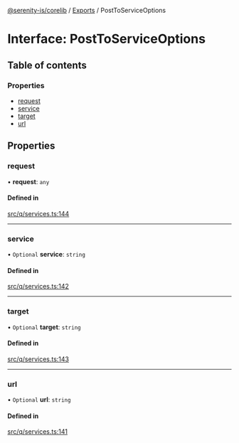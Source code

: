 [@serenity-is/corelib](../README.md) / [Exports](../modules.md) / PostToServiceOptions

# Interface: PostToServiceOptions

## Table of contents

### Properties

- [request](PostToServiceOptions.md#request)
- [service](PostToServiceOptions.md#service)
- [target](PostToServiceOptions.md#target)
- [url](PostToServiceOptions.md#url)

## Properties

### request

• **request**: `any`

#### Defined in

[src/q/services.ts:144](https://github.com/serenity-is/serenity/blob/master/packages/corelib/src/q/services.ts#L144)

___

### service

• `Optional` **service**: `string`

#### Defined in

[src/q/services.ts:142](https://github.com/serenity-is/serenity/blob/master/packages/corelib/src/q/services.ts#L142)

___

### target

• `Optional` **target**: `string`

#### Defined in

[src/q/services.ts:143](https://github.com/serenity-is/serenity/blob/master/packages/corelib/src/q/services.ts#L143)

___

### url

• `Optional` **url**: `string`

#### Defined in

[src/q/services.ts:141](https://github.com/serenity-is/serenity/blob/master/packages/corelib/src/q/services.ts#L141)
